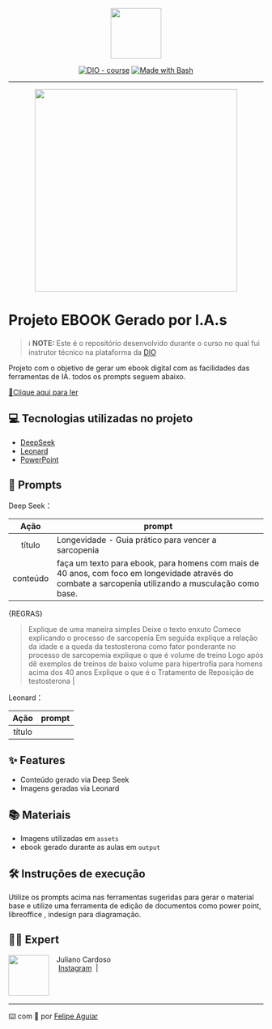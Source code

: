 <p align="center">
    <img width="100" src=".github/assets/banner.png">
</p>


<p align="center">
<a href="https://dio.me/"><img src="https://img.shields.io/badge/DIO-Course-28DA77?logo=youtube" alt="DIO - course"></a>
<a href="https://www.gnu.org/software/bash/" title="Go to Bash homepage"><img src="https://img.shields.io/badge/Prompt-Project-blue?logo=gnu-bash&amp;logoColor=white" alt="Made with Bash"></a></p>

-------


<p align="center">
<img 
    src="./assets/cover.png"
    width="400"  
/>
</p>

# Projeto EBOOK Gerado por I.A.s


 > ℹ️ **NOTE:** Este é o repositório desenvolvido durante o curso no qual fui instrutor técnico na plataforma da [DIO](https://dio.me)

Projeto com o objetivo de gerar um ebook digital com as facilidades das ferramentas de IA. todos os prompts
seguem abaixo.

<a href="https://github.com/felipeAguiarCode/prompts-recipe-to-create-a-ebook/blob/main/output/ebook%20-%20css%20jedi%20output.pdf" title="View PDF now"> 📕Clique aqui para ler</a>

## 💻 Tecnologias utilizadas no projeto

- [DeepSeek](https://chat.deepseek.com/) 
- [Leonard](https://www.leonard.ai)
- [PowerPoint](https://www.microsoft.com/en/microsoft-365/powerpoint)

## 🧠 Prompts


Deep Seek：

|   Ação   | prompt                                                                                                                                                                                                                                                                         |
| :------: | ------------------------------------------------------------------------------------------------------------------------------------------------------------------------------------------------------------------------------------------------------------------------------ |
|  título  |  Longevidade - Guia prático para vencer a sarcopenia                                                       |
| conteúdo | faça um texto para ebook, para homens com mais de 40 anos, com foco em longevidade através do combate a sarcopenia utilizando a musculação como base. 

{REGRAS}
>Explique de uma maneira simples
>Deixe o texto enxuto
> Comece explicando o processo de sarcopenia
> Em seguida explique a relação da idade e a queda da testosterona como fator ponderante no processo de sarcopemia
>explique o que é volume de treino
> Logo após dê exemplos de treinos de baixo volume para hipertrofia para homens acima dos 40 anos
> Explique o que é o Tratamento de Reposição de testosterona |


Leonard：

|  Ação  | prompt                                                                                 |
| :----: | -------------------------------------------------------------------------------------- |
| título |  |crie uma imagem com o tema "Musculando a Longevidade: Guia Prático para Vencer a Sarcopenia", coloque um idoso feliz, magro e com musculatura mediana.

## ✨ Features

- Conteúdo gerado via Deep Seek
- Imagens geradas via Leonard

## 📚 Materiais

- Imagens utilizadas em `assets`
- ebook gerado durante as aulas em `output`

## 🛠️ Instruções de execução

Utilize os prompts acima nas ferramentas sugeridas para gerar o material base e utilize uma ferramenta de edição de documentos como power point, libreoffice , indesign para diagramação.

## 👨‍💻 Expert

<p>
    <img 
      align=left 
      margin=10 
      width=80 
      src="https://avatars.githubusercontent.com/u/37452836?v=4"
    />
    <p>&nbsp&nbsp&nbspJuliano Cardoso<br>
    &nbsp&nbsp&nbsp
    <a href="https://github.com/julianomcz">
    <a href="https://www.instagram.com/julianomcz/">
    Instagram</a>
&nbsp;|&nbsp;</p>
</p>
<br/><br/>
<p>

---

⌨️ com 💜 por [Felipe Aguiar](https://github.com/felipeAguiarCode)

